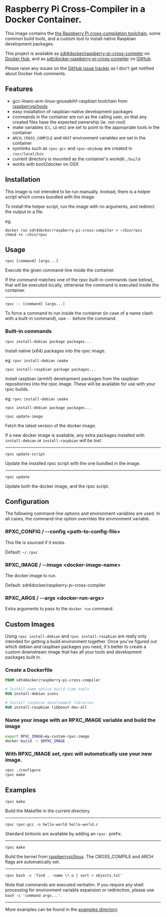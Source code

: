 # Raspberry Pi Cross-Compiler in a Docker Container.

This image contains the [the Raspberry Pi cross-compilation toolchain](https://github.com/raspberrypi/tools), some common build tools, and a custom tool to install native Raspbian development packages.

This project is available as [sdt4docker/raspberry-pi-cross-compiler](https://registry.hub.docker.com/u/sdt4docker/raspberry-pi-cross-compiler/) on [Docker Hub](https://hub.docker.com/), and as [sdt/docker-raspberry-pi-cross-compiler](https://github.com/sdt/docker-raspberry-pi-cross-compiler) on [GitHub](https://github.com).

Please raise any issues on the [GitHub issue tracker](https://github.com/sdt/docker-raspberry-pi-cross-compiler/issues) as I don't get notified about Docker Hub comments.

## Features

* gcc-linaro-arm-linux-gnueabihf-raspbian toolchain from [raspberrypi/tools](https://github.com/raspberrypi/tools)
* easy installation of raspbian-native development packages
* commands in the container are run as the calling user, so that any created files have the expected ownership (ie. not root)
* make variables (`CC`, `LD` etc) are set to point to the appropriate tools in the container
* `ARCH`, `CROSS_COMPILE` and `HOST` environment variables are set in the container
* symlinks such as `rpxc-gcc` and `rpxc-objdump` are created in `/usr/local/bin`
* current directory is mounted as the container's workdir, `/build`
* works with boot2docker on OSX

## Installation

This image is not intended to be run manually. Instead, there is a helper script which comes bundled with the image.

To install the helper script, run the image with no arguments, and redirect the output to a file.

eg.
```
docker run sdt4docker/raspberry-pi-cross-compiler > ~/bin/rpxc
chmod +x ~/bin/rpxc
```

## Usage

`rpxc [command] [args...]`

Execute the given command-line inside the container.

If the command matches one of the rpxc built-in commands (see below), that will be executed locally, otherwise the command is executed inside the container.

---

`rpxc -- [command] [args...]`

To force a command to run inside the container (in case of a name clash with a built-in command), use `--` before the command.

### Built-in commands

`rpxc install-debian package packages...`

Install native (x64) packages into the rpxc image.

eg. `rpxc install-debian cmake`

`rpxc install-raspbian package packages...`

Install raspbian (armhf) development packages from the raspbian repositorires into the rpxc image. These will be available for use with your rpxc builds.

eg. `rpxc install-debian cmake`

`rpxc install-debian package packages...`

`rpxc update-image`

Fetch the latest version of the docker image.

If a new docker image is available, any extra packages installed with `install-debian` or `install-raspbian` _will be lost_.

---

`rpxc update-script`

Update the installed rpxc script with the one bundled in the image.

----

`rpxc update`

Update both the docker image, and the rpxc script.

## Configuration

The following command-line options and environment variables are used. In all cases, the command-line option overrides the environment variable.

### RPXC_CONFIG / --config &lt;path-to-config-file&gt;

This file is sourced if it exists.

Default: `~/.rpxc`

### RPXC_IMAGE / --image &lt;docker-image-name&gt;

The docker image to run.

Default: sdt4docker/raspberry-pi-cross-compiler

### RPXC_ARGS / --args &lt;docker-run-args&gt;

Extra arguments to pass to the `docker run` command.

## Custom Images

Using `rpxc install-debian` and `rpxc install-raspbian` are really only intended for getting a build environment together. Once you've figured out which debian and raspbian packages you need, it's better to create a custom downstream image that has all your tools and development packages built in.

### Create a Dockerfile

```Dockerfile
FROM sdt4docker/raspberry-pi-cross-compiler

# Install some native build-time tools
RUN install-debian scons

# Install raspbian development libraries
RUN install-raspbian libboost-dev-all
```

### Name your image with an RPXC_IMAGE variable and build the image

```sh
export RPXC_IMAGE=my-custom-rpxc-image
docker build -t $RPXC_IMAGE .
```

### With RPXC_IMAGE set, rpxc will automatically use your new image.

```sh
rpxc ./configure
rpxc make
```

## Examples

`rpxc make`

Build the Makefile in the current directory.

---

`rpxc rpxc-gcc -o hello-world hello-world.c`

Standard bintools are available by adding an `rpxc-` prefix.

---

`rpxc make`

Build the kernel from [raspberrypi/linux](https://github.com/raspberrypi/linux).
The CROSS_COMPILE and ARCH flags are automatically set.

---

`rpxc bash -c 'find . -name \*.o | sort > objects.txt'`

Note that commands are executed verbatim. If you require any shell processing for environment variable expansion or redirection, please use `bash -c 'command args...'`.

---

More examples can be found in the [examples directory](examples).
